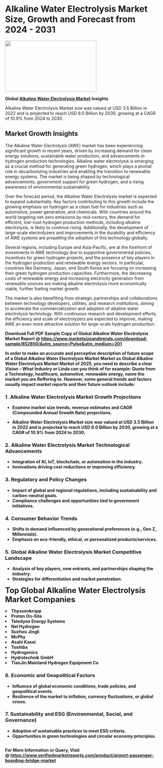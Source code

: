 <H1>Alkaline Water Electrolysis Market Size, Growth and Forecast from 2024 - 2031</H1><img class="aligncenter size-medium wp-image-584254" src="https://thirdeyenews.in/wp-content/uploads/2024/09/Global-Market-Research-300x168.jpeg" alt="" width="300" height="168" /><p><strong>Global&nbsp;<a href="https://www.marketsizeandtrends.com/download-sample/852850/&amp;utm_source=Pulse&amp;utm_medium=201">Alkaline Water Electrolysis Market</a> Insights</strong></p><p>Alkaline Water Electrolysis Market size was valued at USD 3.5 Billion in 2022 and is projected to reach USD 8.0 Billion by 2030, growing at a CAGR of 10.9% from 2024 to 2030.</p><p><h2>Market Growth Insights</h2> <p>The Alkaline Water Electrolysis (AWE) market has been experiencing significant growth in recent years, driven by increasing demand for clean energy solutions, sustainable water production, and advancements in hydrogen production technologies. Alkaline water electrolysis is emerging as a crucial method for generating green hydrogen, which plays a pivotal role in decarbonizing industries and enabling the transition to renewable energy systems. The market is being shaped by technological advancements, government support for green hydrogen, and a rising awareness of environmental sustainability.</p> <p><strong></strong></p> <p>Over the forecast period, the Alkaline Water Electrolysis market is expected to expand substantially. Key factors contributing to this growth include the growing emphasis on hydrogen as a clean fuel for industries such as automotive, power generation, and chemicals. With countries around the world targeting net-zero emissions by mid-century, the demand for efficient, low-cost hydrogen production methods, including alkaline electrolysis, is likely to continue rising. Additionally, the development of large-scale electrolyzers and improvements in the durability and efficiency of AWE systems are propelling the adoption of this technology globally.</p> <p>Several regions, including Europe and Asia-Pacific, are at the forefront of investments in AWE technology due to supportive governmental policies, incentives for green hydrogen projects, and the presence of key players in the hydrogen production and renewable energy sectors. In particular, countries like Germany, Japan, and South Korea are focusing on increasing their green hydrogen production capacities. Furthermore, the decreasing costs of renewable energy and increasing electricity generation from renewable sources are making alkaline electrolysis more economically viable, further fueling market growth.</p> <p>The market is also benefiting from strategic partnerships and collaborations between technology developers, utilities, and research institutions, aiming to accelerate the commercialization and adoption of alkaline water electrolysis technology. With continuous research and development efforts, the efficiency and scale of electrolyzers are expected to improve, making AWE an even more attractive solution for large-scale hydrogen production.</p> <p><strong></p><p><span class=""><strong>Download Full PDF Sample Copy of Global Alkaline Water Electrolysis Market Report</strong> @ <a href="https://www.marketsizeandtrends.com/download-sample/852850/&amp;utm_source=Pulse&amp;utm_medium=201" target="_blank">https://www.marketsizeandtrends.com/download-sample/852850/&amp;utm_source=Pulse&amp;utm_medium=201</a></span></p><p>In order to make an accurate and perceptive description of future scope of a Global&nbsp;Alkaline Water Electrolysis Market Market as Global&nbsp;Alkaline Water Electrolysis Market Market of 2025, you need to describe a clear Vision &ndash; What Industry or Linda can you think of for example: Quote from a Technology, healthcare, automotive, renewable energy, name the market you are Reffering to. However, some general trends and factors usually impact market reports and their future outlook include:</p><h3>1.&nbsp;<strong>Alkaline Water Electrolysis Market Growth Projections</strong></h3><ul><li>Examine market size trends, revenue estimates and CAGR (Compounded Annual Growth Rate) projections.</li><li><p>Alkaline Water Electrolysis Market size was valued at USD 3.5 Billion in 2022 and is projected to reach USD 8.0 Billion by 2030, growing at a CAGR of 10.9% from 2024 to 2030.</p></li></ul><h3>2.&nbsp;<strong>Alkaline Water Electrolysis Market Technological Advancements</strong></h3><ul><li>Integration of AI, IoT, blockchain, or automation in the industry.</li><li>Innovations driving cost reductions or improving efficiency.</li></ul><h3>3.&nbsp;<strong>Regulatory and Policy Changes</strong></h3><ul><li>Impact of global and regional regulations, including sustainability and carbon-neutral goals.</li><li>Compliance challenges and opportunities tied to government initiatives.</li></ul><h3>4.&nbsp;<strong>Consumer Behavior Trends</strong></h3><ul><li>Shifts in demand influenced by generational preferences (e.g., Gen Z, Millennials).</li><li>Emphasis on eco-friendly, ethical, or personalized products/services.</li></ul><h3>5.&nbsp;<strong>Global Alkaline Water Electrolysis Market Competitive Landscape</strong></h3><ul><li>Analysis of key players, new entrants, and partnerships shaping the industry.</li><li>Strategies for differentiation and market penetration.</li></ul><p data-pm-slice="1 1 []"><span style="color: inherit; font-family: inherit; font-size: 25px;">Top Global Alkaline Water Electrolysis Market Companies</span></p><div class="" data-test-id=""><p><li>Thyssenkrupp</li><li> Proton On-Site</li><li> Teledyne Energy Systems</li><li> Nel Hydrogen</li><li> Suzhou Jingli</li><li> McPhy</li><li> Asahi Kasei</li><li> Toshiba</li><li> Hydrogenics</li><li> Hydrotechnik GmbH</li><li> TianJin Mainland Hydrogen Equipment Co</li></p></div><h3>6.&nbsp;<strong>Economic and Geopolitical Factors</strong></h3><ul><li>Influence of global economic conditions, trade policies, and geopolitical events.</li><li>Resilience of the market to inflation, currency fluctuations, or global crises.</li></ul><h3>7.&nbsp;<strong>Sustainability and ESG (Environmental, Social, and Governance)</strong></h3><ul><li>Adoption of sustainable practices to meet ESG criteria.</li><li>Opportunities in green technologies and circular economy principles.</li></ul><h2><strong style="font-size: 14px;">For More Information or Query, Visit @&nbsp;</strong><a style="background-color: #ffffff; font-size: 14px;" href="https://www.marketsizeandtrends.com/report/alkaline-water-electrolysis-market/" target="_blank">https://www.verifiedmarketreports.com/product/airport-passenger-boarding-bridge-market</a></h2>
